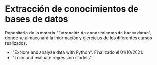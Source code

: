 # Extracción de conocimientos de bases de datos
Repositorio de la materia "Extracción de conocimientos de bases datos", donde se almacenará la información y ejercicios de los diferentes cursos realizados.

* "Explore and analyze data with Python". Finalizado el 01/10/2021. 
* "Train and evaluate regression models". 

